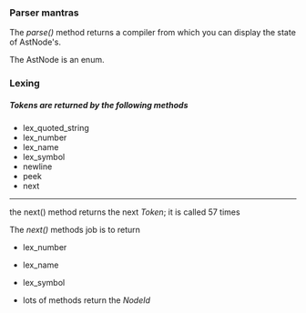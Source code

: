 
### Parser mantras

The *parse()* method returns a compiler
from which you can display the state of AstNode's.

The AstNode is an enum.

### Lexing

##### Tokens are returned by the following methods

* lex_quoted_string
* lex_number
* lex_name
* lex_symbol
* newline
* peek
* next
---

the next() method returns the next *Token*; it is called 57 times

The *next()* methods job is to return  
* lex_number
* lex_name
* lex_symbol





* lots of methods return the *NodeId*
